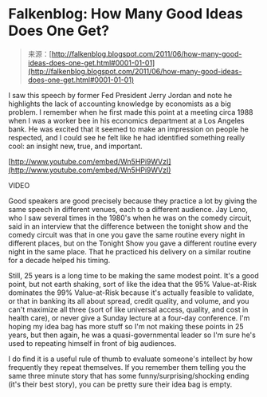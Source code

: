 <!--yml
category: 未分类
date: 2024-05-12 20:52:54
-->

# Falkenblog: How Many Good Ideas Does One Get?

> 来源：[http://falkenblog.blogspot.com/2011/06/how-many-good-ideas-does-one-get.html#0001-01-01](http://falkenblog.blogspot.com/2011/06/how-many-good-ideas-does-one-get.html#0001-01-01)

I saw this speech by former Fed President Jerry Jordan and note he highlights the lack of accounting knowledge by economists as a big problem. I remember when he first made this point at a meeting circa 1988 when I was a worker bee in his economics department at a Los Angeles bank. He was excited that it seemed to make an impression on people he respected, and I could see he felt like he had identified something really cool: an insight new, true, and important.

[http://www.youtube.com/embed/Wn5HPi9WVzI](http://www.youtube.com/embed/Wn5HPi9WVzI)

VIDEO

Good speakers are good precisely because they practice a lot by giving the same speech in different venues, each to a different audience. Jay Leno, who I saw several times in the 1980's when he was on the comedy circuit, said in an interview that the difference between the tonight show and the comedy circuit was that in one you gave the same routine every night in different places, but on the Tonight Show you gave a different routine every night in the same place. That he practiced his delivery on a similar routine for a decade helped his timing.

Still, 25 years is a long time to be making the same modest point. It's a good point, but not earth shaking, sort of like the idea that the 95% Value-at-Risk dominates the 99% Value-at-Risk because it's actually feasible to validate, or that in banking its all about spread, credit quality, and volume, and you can't maximize all three (sort of like universal access, quality, and cost in health care), or never give a Sunday lecture at a four-day conference. I'm hoping my idea bag has more stuff so I'm not making these points in 25 years, but then again, he was a quasi-governmental leader so I'm sure he's used to repeating himself in front of big audiences.

I do find it is a useful rule of thumb to evaluate someone's intellect by how frequently they repeat themselves. If you remember them telling you the same three minute story that has some funny/surprising/shocking ending (it's their best story), you can be pretty sure their idea bag is empty.